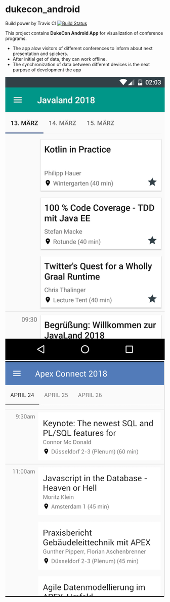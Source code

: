 # dukecon_android

Build power by Travis CI [![Build Status](https://travis-ci.org/dukecon/dukecon_android.svg?branch=develop)](https://travis-ci.org/dukecon/dukecon_android)

This project contains **DukeCon Android App** for visualization of conference programs.
  - The app alow visitors of different conferences to inform about next presentation and spickers. 
  - After initial get of data, they can work offline. 
  - The synchronization of data between different devices is the next purpose of development the app

![JavaLand screenshot](img/javaland.png?raw=true)
![Apex screenshot](img/apex.png?raw=true)
